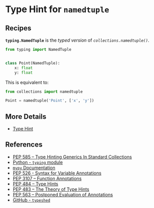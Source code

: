 # Type Hint for `namedtuple`

## Recipes

**`typing.NamedTuple`** is the *typed version* of *`collections.namedtuple()`*.

```python
from typing import NamedTuple


class Point(NamedTuple):
    x: float
    y: float
```

This is equivalent to:

```python
from collections import namedtuple

Point = namedtuple('Point', ['x', 'y'])
```

## More Details

- [Type Hint](type_hint)

## References

- [PEP 585 – Type Hinting Generics In Standard Collections](https://peps.python.org/pep-0585/)
- [Python - `typing` module](https://docs.python.org/3/library/typing.html)
- [`mypy` Documentation](https://mypy.readthedocs.io/en/latest/)
- [PEP 526 - Syntax for Variable Annotations](https://peps.python.org/pep-0526/)
- [PEP 3107 – Function Annotations](https://peps.python.org/pep-3107/)
- [PEP 484 – Type Hints](https://peps.python.org/pep-0484/)
- [PEP 483 – The Theory of Type Hints](https://peps.python.org/pep-0483/)
- [PEP 563 – Postponed Evaluation of Annotations](https://peps.python.org/pep-0563/)
- [GitHub - `typeshed`](https://github.com/python/typeshed)
